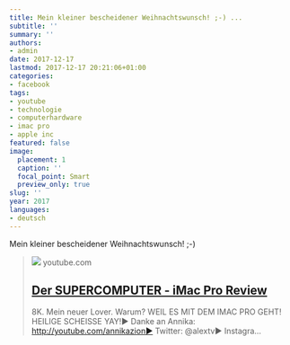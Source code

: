 ```yaml
---
title: Mein kleiner bescheidener Weihnachtswunsch! ;-) ...
subtitle: ''
summary: ''
authors:
- admin
date: 2017-12-17
lastmod: 2017-12-17 20:21:06+01:00
categories:
- facebook
tags:
- youtube
- technologie
- computerhardware
- imac pro
- apple inc
featured: false
image:
  placement: 1
  caption: ''
  focal_point: Smart
  preview_only: true
slug: ''
year: 2017
languages:
- deutsch
---
```


Mein kleiner bescheidener Weihnachtswunsch! ;-)
> [![](https://i.ytimg.com/vi/J4JRe2uxxn8/maxresdefault.jpg)](https://www.youtube.com/watch?v=J4JRe2uxxn8)
> youtube.com
> ## [Der SUPERCOMPUTER - iMac Pro Review](https://www.youtube.com/watch?v=J4JRe2uxxn8)
>
>8K. Mein neuer Lover. Warum? WEIL ES MIT DEM IMAC PRO GEHT! HEILIGE SCHEISSE YAY!► Danke an Annika: http://youtube.com/annikazion► Twitter: @alextv► Instagra...